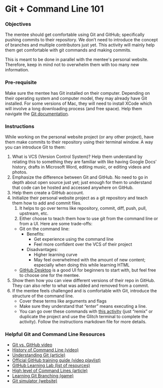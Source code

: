 # Git + Command Line 101

### Objectives

The mentee should get comfortable using Git and GitHub; specifically pushing commits to their repository. We don’t need to introduce the concept of branches and multiple contributors just yet. This activity will mainly help them get comfortable with git commands and making commits.

This is meant to be done in parallel with the mentee's personal website. Therefore, keep in mind not to overwhelm them with too many new information.

### Pre-requisite

Make sure the mentee has Git installed on their computer. Depending on their operating system and computer model, they may already have Git installed. For some versions of Mac, they will need to install XCode which will involve a long downloading process (and free space). Help them navigate the [Git documentation](https://git-scm.com/book/en/v2/Getting-Started-Installing-Git).

### Instructions

While working on the personal website project (or any other project), have them make commits to their repository using their terminal window. A way you can introduce Git to them:

1. What is VCS (Version Control System)? Help them understand by relating this to something they are familiar with like having Google Docs’ history, drafts in Microsoft Word, editing music, or editing videos and photos.
2. Emphasize the difference between Git and GitHub. No need to go in depth about open source just yet; just enough for them to understand that code can be hosted and accessed anywhere on GitHub.
3. Help them create a GitHub account.
4. Initialize their personal website project as a git repository and teach them how to add and commit files.
   1. It helps to go over terms like repository, commit, diff, push, pull, upstream, etc.
   2. Either choose to teach them how to use git from the command line or from a UI. Here are some trade-offs:
    * Git on the command line:
        * Benefits:
            * Get experience using the command line
            * Feel more confident over the VCS of their project
        * Disadvantages:
            * Higher learning curve
            * May feel overwhelmed with the amount of new content; especially when doing this while learning HTML
    * [GitHub Desktop](https://desktop.github.com/) is a good UI for beginners to start with, but feel free to choose one for the mentee.
5. Show them how you can view different versions of their repo in GitHub. They can also refer to what was added and removed from a commit.
6. If the mentee feels challenged and is comfortable with Git, introduce the structure of the command line.
    * Cover these terms like arguments and flags
    * Make sure they understand that “enter” means executing a line.
    * You can go over these commands with [this activity](https://glitch.com/~bash-house) (just “remix” or duplicate the project and use the Glitch terminal to complete the activity). Follow the instructions markdown file for more details.

### Helpful Git and Command Line Resources
* [Git vs. GitHub video](https://www.youtube.com/watch?v=wpISo9TNjfU)
* [History of Command Line (video)](https://www.youtube.com/watch?v=4RPtJ9UyHS0)
* [Understanding Git (article)](https://hackernoon.com/understanding-git-fcffd87c15a3)
* [Official GitHub training guide (video playlist)](https://www.youtube.com/watch?v=47E-jcuQz5c&list=PLg7s6cbtAD17Gw5u8644bgKhgRLiJXdX4&index=2)
* [GitHub Learning Lab (list of resources)](https://lab.github.com/)
* [High level of Command Lines (article)](https://learntocodewith.me/getting-started/topics/command-line/)
* [Learning Git Branching (game)](https://learngitbranching.js.org/)
* [Git simulator (website)](https://git-school.github.io/visualizing-git/)
